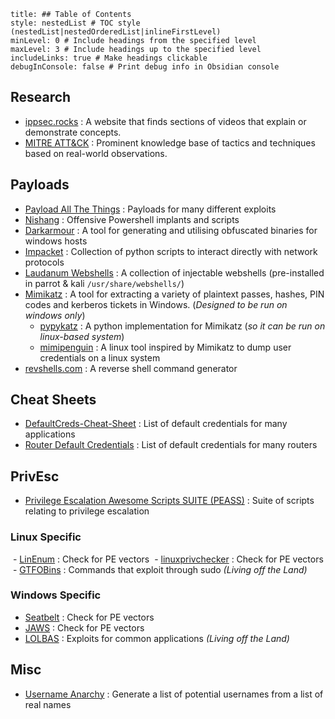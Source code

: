 ```table-of-contents
title: ## Table of Contents
style: nestedList # TOC style (nestedList|nestedOrderedList|inlineFirstLevel)
minLevel: 0 # Include headings from the specified level
maxLevel: 3 # Include headings up to the specified level
includeLinks: true # Make headings clickable
debugInConsole: false # Print debug info in Obsidian console
```
## Research
- [ippsec.rocks](https://ippsec.rocks/?#) : A website that finds sections of videos that explain or demonstrate concepts.
- [MITRE ATT&CK](https://attack.mitre.org/) : Prominent knowledge base of tactics and techniques based on real-world observations.

## Payloads
- [Payload All The Things](https://github.com/swisskyrepo/PayloadsAllTheThings/blob/master/Methodology%20and%20Resources/Reverse%20Shell%20Cheatsheet.md) : Payloads for many different exploits
- [Nishang](https://github.com/samratashok/nishang) : Offensive Powershell implants and scripts
- [Darkarmour](https://github.com/bats3c/darkarmour) : A tool for generating and utilising obfuscated binaries for windows hosts
- [Impacket](https://github.com/SecureAuthCorp/impacket) : Collection of python scripts to interact directly with network protocols
- [Laudanum Webshells](https://github.com/jbarcia/Web-Shells/tree/master/laudanum) : A collection of injectable webshells (pre-installed in parrot & kali `/usr/share/webshells/`)
- [Mimikatz](https://github.com/gentilkiwi/mimikatz) : A tool for extracting a variety of plaintext passes, hashes, PIN codes and kerberos tickets in Windows. (*Designed to be run on windows only*)
	- [pypykatz](https://github.com/skelsec/pypykatz) : A python implementation for Mimikatz (*so it can be run on linux-based system*)
	- [mimipenguin](https://github.com/huntergregal/mimipenguin) : A linux tool inspired by Mimikatz to dump user credentials on a linux system
- [revshells.com](https://www.revshells.com/) : A reverse shell command generator

## Cheat Sheets
- [DefaultCreds-Cheat-Sheet](https://github.com/ihebski/DefaultCreds-cheat-sheet) : List of default credentials for many applications
- [Router Default Credentials](https://www.softwaretestinghelp.com/default-router-username-and-password-list/) : List of default credentials for many routers

## PrivEsc
- [Privilege Escalation Awesome Scripts SUITE (PEASS)](https://github.com/carlospolop/privilege-escalation-awesome-scripts-suite) : Suite of scripts relating to privilege escalation
### Linux Specific
 - [LinEnum](https://github.com/rebootuser/LinEnum.git) : Check for PE vectors
 - [linuxprivchecker](https://github.com/sleventyeleven/linuxprivchecker) : Check for PE vectors
 - [GTFOBins](https://gtfobins.github.io/) : Commands that exploit through sudo *(Living off the Land)*
### Windows Specific
- [Seatbelt](https://github.com/GhostPack/Seatbelt) : Check for PE vectors
- [JAWS](https://github.com/411Hall/JAWS) : Check for PE vectors
- [LOLBAS](https://lolbas-project.github.io/#) : Exploits for common applications *(Living off the Land)*

## Misc
- [Username Anarchy](https://github.com/urbanadventurer/username-anarchy) : Generate a list of potential usernames from a list of real names